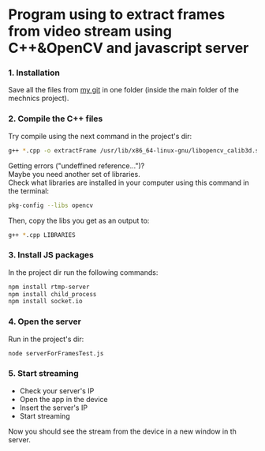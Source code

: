 # Program using to extract frames from video stream using C++&OpenCV and javascript server 

### 1. Installation

Save all the files from [my git](https://github.com/ayeletc/serverSide/tree/master/extractFrame/) in one folder (inside the main folder of the mechnics project).

### 2. Compile the C++ files

Try compile using the next command in the project's dir:
```bash	
g++ *.cpp -o extractFrame /usr/lib/x86_64-linux-gnu/libopencv_calib3d.so -lopencv_calib3d /usr/lib/x86_64-linux-gnu/libopencv_contrib.so -lopencv_contrib /usr/lib/x86_64-linux-gnu/libopencv_core.so -lopencv_core /usr/lib/x86_64-linux-gnu/libopencv_features2d.so -lopencv_features2d /usr/lib/x86_64-linux-gnu/libopencv_flann.so -lopencv_flann /usr/lib/x86_64-linux-gnu/libopencv_gpu.so -lopencv_gpu /usr/lib/x86_64-linux-gnu/libopencv_highgui.so -lopencv_highgui /usr/lib/x86_64-linux-gnu/libopencv_imgproc.so -lopencv_imgproc /usr/lib/x86_64-linux-gnu/libopencv_legacy.so -lopencv_legacy /usr/lib/x86_64-linux-gnu/libopencv_ml.so -lopencv_ml /usr/lib/x86_64-linux-gnu/libopencv_objdetect.so -lopencv_objdetect /usr/lib/x86_64-linux-gnu/libopencv_ocl.so -lopencv_ocl /usr/lib/x86_64-linux-gnu/libopencv_photo.so -lopencv_photo /usr/lib/x86_64-linux-gnu/libopencv_stitching.so -lopencv_stitching /usr/lib/x86_64-linux-gnu/libopencv_superres.so -lopencv_superres /usr/lib/x86_64-linux-gnu/libopencv_ts.so -lopencv_ts /usr/lib/x86_64-linux-gnu/libopencv_video.so -lopencv_video /usr/lib/x86_64-linux-gnu/libopencv_videostab.so -lopencv_videostab
```

Getting errors ("undeffined reference...")?  
Maybe you need another set of libraries.  
Check what libraries are installed in your computer using this command in the terminal:

```bash
pkg-config --libs opencv
```

Then, copy the libs you get as an output to:
```bash
g++ *.cpp LIBRARIES
```

### 3. Install JS packages

In the project dir run the following commands: 
```bash
npm install rtmp-server
npm install child_process 
npm install socket.io
```

### 4. Open the server

Run in the project's dir:
```bash
node serverForFramesTest.js
```
	
### 5. Start streaming

- Check your server's IP 
- Open the app in the device
- Insert the server's IP
- Start streaming 

Now you should see the stream from the device in a new window in th server.

